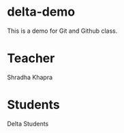 # delta-demo

This is a demo for Git and Github class.

# Teacher

Shradha Khapra

# Students

Delta Students
